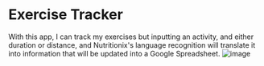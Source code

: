 # Exercise Tracker
With this app, I can track my exercises but inputting an activity, and either duration or distance, and  Nutritionix's language recognition will translate it into information that will be updated into a Google Spreadsheet.
![image](https://github.com/TheAltoidian/exercise-tracker/assets/95263095/1ef5491e-93c3-4b56-b93e-baa60acbb0b9)
